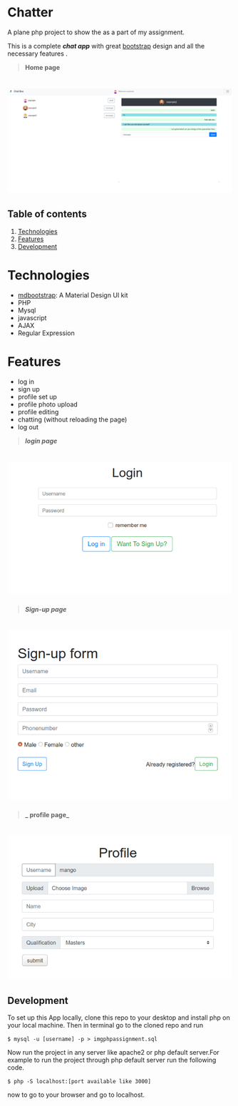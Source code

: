 # Chatter

A plane php project to show the as a part of my assignment.

This is a complete **_chat app_** with great [bootstrap](https://getbootstrap.com/) design and all the necessary features .

>**Home page**

# ![Chat App](assets/images/Screenshot1.png)

## Table of contents 
1. [Technologies](#technologies)
2. [Features](#features)
3. [Development](#Development)

# Technologies

- [mdbootstrap](https://mdbootstrap.com): A Material Design UI kit
- PHP
- Mysql
- javascript 
- AJAX
- Regular Expression

# Features
- log in
- sign up
- profile set up 
- profile photo upload
- profile editing 
- chatting (without reloading the page)
- log out

>**_login page_**
# ![Chat app](assets/images/Screenshot2.png)

>**_Sign-up page_**
# ![Chat app](assets/images/Screenshot3.png)

>**_ profile page_**
# ![Chat app](assets/images/Screenshot4.png)

## Development 

To set up this App locally, clone this repo to your desktop and install php on your local machine. Then in terminal go to the cloned repo and run 
```
$ mysql -u [username] -p > imgphpassignment.sql
```
Now run the project in any server like apache2 or php default server.For example to run the project through php default server run the following code.
```
$ php -S localhost:[port available like 3000]
```
now to go to your browser and go to localhost.